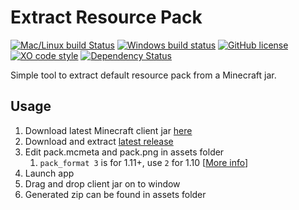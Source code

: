 # Extract Resource Pack

[![Mac/Linux build  Status](https://travis-ci.org/SavageCore/extract-resource-pack.svg?branch=master)](https://travis-ci.org/SavageCore/extract-resource-pack) [![Windows build status](https://ci.appveyor.com/api/projects/status/24p14t1j52ee5kaw?svg=true)](https://ci.appveyor.com/project/SavageCore/extract-resource-pack) [![GitHub license](https://img.shields.io/badge/license-Unlicense-blue.svg)](https://raw.githubusercontent.com/SavageCore/extract-resource-pack/master/LICENSE.md) [![XO code style](https://img.shields.io/badge/code_style-XO-5ed9c7.svg)](https://github.com/sindresorhus/xo) [![Dependency Status](https://dependencyci.com/github/SavageCore/extract-resource-pack/badge)](https://dependencyci.com/github/SavageCore/extract-resource-pack)

Simple tool to extract default resource pack from a Minecraft jar.

## Usage
1. Download latest Minecraft client jar [here](https://mcversions.net/)
1. Download and extract [latest release](https://github.com/SavageCore/extract-resource-pack/releases/latest)
1. Edit pack.mcmeta and pack.png in assets folder
	1. `pack_format 3` is for 1.11+, use `2` for 1.10 [[More info](http://minecraft.gamepedia.com/Tutorials/Creating_a_resource_pack#pack.mcmeta)]
1. Launch app
1. Drag and drop client jar on to window
1. Generated zip can be found in assets folder

